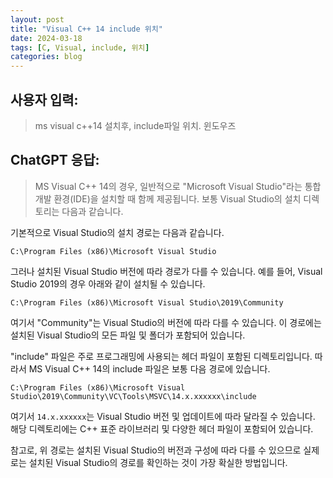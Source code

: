 ```yaml
---
layout: post
title: "Visual C++ 14 include 위치"
date: 2024-03-18
tags: [C, Visual, include, 위치]
categories: blog
---
```


## 사용자 입력:
> ms visual c++14 설치후, include파일 위치. 윈도우즈

## ChatGPT 응답:
> MS Visual C++ 14의 경우, 일반적으로 "Microsoft Visual Studio"라는 통합 개발 환경(IDE)을 설치할 때 함께 제공됩니다. 보통 Visual Studio의 설치 디렉토리는 다음과 같습니다.

기본적으로 Visual Studio의 설치 경로는 다음과 같습니다.

```
C:\Program Files (x86)\Microsoft Visual Studio
```

그러나 설치된 Visual Studio 버전에 따라 경로가 다를 수 있습니다. 예를 들어, Visual Studio 2019의 경우 아래와 같이 설치될 수 있습니다.

```
C:\Program Files (x86)\Microsoft Visual Studio\2019\Community
```

여기서 "Community"는 Visual Studio의 버전에 따라 다를 수 있습니다. 이 경로에는 설치된 Visual Studio의 모든 파일 및 폴더가 포함되어 있습니다.

"include" 파일은 주로 프로그래밍에 사용되는 헤더 파일이 포함된 디렉토리입니다. 따라서 MS Visual C++ 14의 include 파일은 보통 다음 경로에 있습니다.

```
C:\Program Files (x86)\Microsoft Visual Studio\2019\Community\VC\Tools\MSVC\14.x.xxxxxx\include
```

여기서 `14.x.xxxxxx`는 Visual Studio 버전 및 업데이트에 따라 달라질 수 있습니다. 해당 디렉토리에는 C++ 표준 라이브러리 및 다양한 헤더 파일이 포함되어 있습니다.

참고로, 위 경로는 설치된 Visual Studio의 버전과 구성에 따라 다를 수 있으므로 실제로는 설치된 Visual Studio의 경로를 확인하는 것이 가장 확실한 방법입니다.

